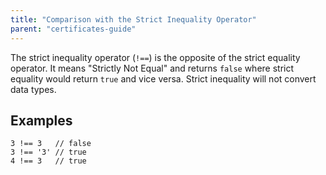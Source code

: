 ```yaml
---
title: "Comparison with the Strict Inequality Operator"
parent: "certificates-guide"
---
```


The strict inequality operator (`!==`) is the opposite of the strict equality operator. It means "Strictly Not Equal" and returns `false` where strict equality would return `true` and vice versa. Strict inequality will not convert data types.

## Examples

    3 !== 3   // false
    3 !== '3' // true
    4 !== 3   // true
